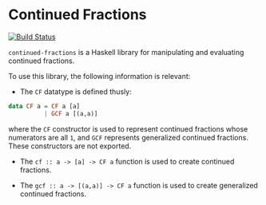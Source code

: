Continued Fractions
=========

[![Build Status](https://travis-ci.com/rockbmb/continued-fractions.svg)](https://travis-ci.com/rockbmb/continued-fractions)

`continued-fractions` is a Haskell library for manipulating and evaluating continued
fractions.

To use this library, the following information is relevant:

* The `CF` datatype is defined thusly:
```haskell
data CF a = CF a [a]
          | GCF a [(a,a)]
```
  where the `CF` constructor is used to represent continued fractions whose numerators
  are all `1`, and `GCF` represents generalized continued fractions. These constructors
  are not exported.

* The `cf :: a -> [a] -> CF a` function is used to create continued fractions.

* The `gcf :: a -> [(a,a)] -> CF a` function is used to create generalized continued
  fractions.